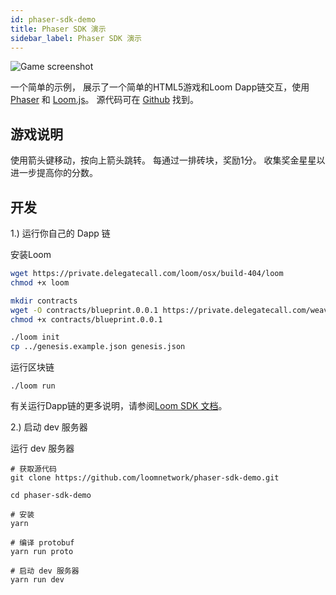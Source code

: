 ```yaml
---
id: phaser-sdk-demo
title: Phaser SDK 演示
sidebar_label: Phaser SDK 演示
---
```

![Game screenshot](/developers/img/screenshot.png)

一个简单的示例， 展示了一个简单的HTML5游戏和Loom Dapp链交互，使用 [Phaser](http://phaser.io) 和 [Loom.js](https://github.com/loomnetwork/loom-js)。 源代码可在 [Github](https://github.com/loomnetwork/phaser-sdk-demo) 找到。

## 游戏说明

使用箭头键移动，按向上箭头跳转。 每通过一排砖块，奖励1分。 收集奖金星星以进一步提高你的分数。

## 开发

1.) 运行你自己的 Dapp 链

安装Loom

```bash
wget https://private.delegatecall.com/loom/osx/build-404/loom
chmod +x loom

mkdir contracts
wget -O contracts/blueprint.0.0.1 https://private.delegatecall.com/weave-blueprint/osx/build-9/blueprint.0.0.1
chmod +x contracts/blueprint.0.0.1

./loom init
cp ../genesis.example.json genesis.json
```

运行区块链

    ./loom run
    

有关运行Dapp链的更多说明，请参阅[Loom SDK 文档](https://loomx.io/developers/docs/en/prereqs.html)。

2.) 启动 dev 服务器

运行 dev 服务器

    # 获取源代码
    git clone https://github.com/loomnetwork/phaser-sdk-demo.git
    
    cd phaser-sdk-demo
    
    # 安装
    yarn
    
    # 编译 protobuf
    yarn run proto
    
    # 启动 dev 服务器
    yarn run dev